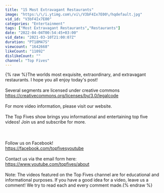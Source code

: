 ```yaml
---
title: "15 Most Extravagant Restaurants"
image: "https:\/\/i.ytimg.com\/vi\/V3bF4Ix7E00\/hqdefault.jpg"
vid_id: "V3bF4Ix7E00"
categories: "Entertainment"
tags: ["Most Extravagant Restaurants","Restaurants"]
date: "2022-04-04T00:54:45+03:00"
vid_date: "2021-03-10T21:00:07Z"
duration: "PT18M47S"
viewcount: "1642668"
likeCount: "11092"
dislikeCount: ""
channel: "Top Fives"
---
```

{% raw %}The worlds most exquisite, extraordinary, and extravagant restaurants. I hope you all enjoy today's post!<br /><br />Several segments are licensed under creative commons<br /><a rel="nofollow" target="blank" href="https://creativecommons.org/licenses/by/3.0/legalcode">https://creativecommons.org/licenses/by/3.0/legalcode</a><br /><br />For more video information, please visit our website.<br /><br />The Top Fives show brings you informational and entertaining top five videos! Join us and subscribe for more.<br /><br /><br /><br />Follow us on Facebook!<br /><a rel="nofollow" target="blank" href="https://facebook.com/topfivesyoutube">https://facebook.com/topfivesyoutube</a><br /><br />Contact us via the email form here: <a rel="nofollow" target="blank" href="https://www.youtube.com/topfives/about">https://www.youtube.com/topfives/about</a><br /><br />Note: The videos featured on the Top Fives channel are for educational and informational purposes. If you have a good idea for a video, leave us a comment! We try to read each and every comment made.{% endraw %}
